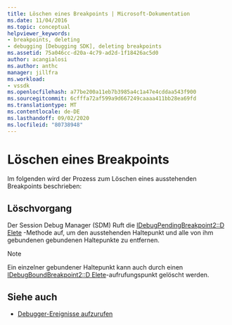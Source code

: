 ```yaml
---
title: Löschen eines Breakpoints | Microsoft-Dokumentation
ms.date: 11/04/2016
ms.topic: conceptual
helpviewer_keywords:
- breakpoints, deleting
- debugging [Debugging SDK], deleting breakpoints
ms.assetid: 75a046cc-d20a-4c79-ad2d-1f18426ac5d0
author: acangialosi
ms.author: anthc
manager: jillfra
ms.workload:
- vssdk
ms.openlocfilehash: a77be200a11eb7b3985a4c1a47e4cddaa543f900
ms.sourcegitcommit: 6cfffa72af599a9d667249caaaa411bb28ea69fd
ms.translationtype: MT
ms.contentlocale: de-DE
ms.lasthandoff: 09/02/2020
ms.locfileid: "80738948"
---
```

# <a name="deleting-a-breakpoint"></a>Löschen eines Breakpoints
Im folgenden wird der Prozess zum Löschen eines ausstehenden Breakpoints beschrieben:

## <a name="deletion-process"></a>Löschvorgang
 Der Session Debug Manager (SDM) Ruft die [IDebugPendingBreakpoint2::D Elete](../../extensibility/debugger/reference/idebugpendingbreakpoint2-delete.md) -Methode auf, um den ausstehenden Haltepunkt und alle von ihm gebundenen gebundenen Haltepunkte zu entfernen.

> [!NOTE]
> Ein einzelner gebundener Haltepunkt kann auch durch einen [IDebugBoundBreakpoint2::D Elete](../../extensibility/debugger/reference/idebugboundbreakpoint2-delete.md)-aufrufungspunkt gelöscht werden.

## <a name="see-also"></a>Siehe auch
- [Debugger-Ereignisse aufzurufen](../../extensibility/debugger/calling-debugger-events.md)
